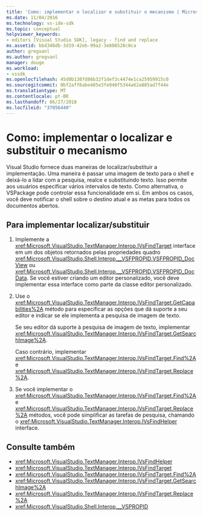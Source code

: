 ```yaml
---
title: 'Como: implementar o localizar e substituir o mecanismo | Microsoft Docs'
ms.date: 11/04/2016
ms.technology: vs-ide-sdk
ms.topic: conceptual
helpviewer_keywords:
- editors [Visual Studio SDK], legacy - find and replace
ms.assetid: bbd348db-3d19-42eb-99a2-3e808528c0ca
author: gregvanl
ms.author: gregvanl
manager: douge
ms.workload:
- vssdk
ms.openlocfilehash: 45d0b1307d86b32f1def3c4474e1ca25959915c0
ms.sourcegitcommit: 0bf2aff6abe485e3fe940f5344a62a885ad7f44e
ms.translationtype: MT
ms.contentlocale: pt-BR
ms.lasthandoff: 06/27/2018
ms.locfileid: "37056440"
---
```

# <a name="how-to-implement-the-find-and-replace-mechanism"></a>Como: implementar o localizar e substituir o mecanismo

Visual Studio fornece duas maneiras de localizar/substituir a implementação. Uma maneira é passar uma imagem de texto para o shell e deixá-lo a lidar com a pesquisa, realce e substituindo texto. Isso permite aos usuários especificar vários intervalos de texto. Como alternativa, o VSPackage pode controlar essa funcionalidade em si. Em ambos os casos, você deve notificar o shell sobre o destino atual e as metas para todos os documentos abertos.

## <a name="to-implement-findreplace"></a>Para implementar localizar/substituir

1. Implemente a <xref:Microsoft.VisualStudio.TextManager.Interop.IVsFindTarget> interface em um dos objetos retornados pelas propriedades quadro <xref:Microsoft.VisualStudio.Shell.Interop.__VSFPROPID.VSFPROPID_DocView> ou <xref:Microsoft.VisualStudio.Shell.Interop.__VSFPROPID.VSFPROPID_DocData>. Se você estiver criando um editor personalizado, você deve implementar essa interface como parte da classe editor personalizado.

2. Use o <xref:Microsoft.VisualStudio.TextManager.Interop.IVsFindTarget.GetCapabilities%2A> método para especificar as opções que dá suporte a seu editor e indicar se ele implementa a pesquisa de imagem de texto.

   Se seu editor dá suporte à pesquisa de imagem de texto, implementar <xref:Microsoft.VisualStudio.TextManager.Interop.IVsFindTarget.GetSearchImage%2A>.

   Caso contrário, implementar <xref:Microsoft.VisualStudio.TextManager.Interop.IVsFindTarget.Find%2A> e <xref:Microsoft.VisualStudio.TextManager.Interop.IVsFindTarget.Replace%2A>.

3. Se você implementar o <xref:Microsoft.VisualStudio.TextManager.Interop.IVsFindTarget.Find%2A> e <xref:Microsoft.VisualStudio.TextManager.Interop.IVsFindTarget.Replace%2A> métodos, você pode simplificar as tarefas de pesquisa, chamando o <xref:Microsoft.VisualStudio.TextManager.Interop.IVsFindHelper> interface.

## <a name="see-also"></a>Consulte também

- <xref:Microsoft.VisualStudio.TextManager.Interop.IVsFindHelper>
- <xref:Microsoft.VisualStudio.TextManager.Interop.IVsFindTarget>
- <xref:Microsoft.VisualStudio.TextManager.Interop.IVsFindTarget.Find%2A>
- <xref:Microsoft.VisualStudio.TextManager.Interop.IVsFindTarget.GetSearchImage%2A>
- <xref:Microsoft.VisualStudio.TextManager.Interop.IVsFindTarget.Replace%2A>
- <xref:Microsoft.VisualStudio.Shell.Interop.__VSPROPID>